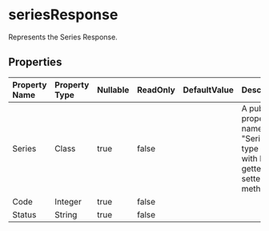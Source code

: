 # **seriesResponse**

Represents the Series Response. 

## **Properties**

| Property Name | Property Type | Nullable |  ReadOnly | DefaultValue | Description | 
| :- | :- | :- |:- |  :- | :- |
|Series|Class|true|false |  |A public property named "Series" of type Series with both getter and setter methods.|
|Code|Integer|true|false |  ||
|Status|String|true|false |  ||

